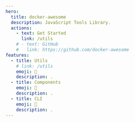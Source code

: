 ```yaml
---
hero:
  title: docker-awesome
  description: JavaScript Tools Library.
  actions:
    - text: Get Started
      link: /utils
    # - text: GitHub
    #   link: https://github.com/docker-awesome
features:
  - title: Utils
    # link: /utils
    emoji: 💎
    description: .
  - title: Components
    emoji: 🌈
    description: .
  - title: CLI
    emoji: 🚀
    description: .
---
```

